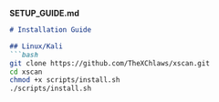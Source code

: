 
**SETUP_GUIDE.md**
```markdown
# Installation Guide

## Linux/Kali
```bash
git clone https://github.com/TheXChlaws/xscan.git
cd xscan
chmod +x scripts/install.sh
./scripts/install.sh
